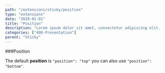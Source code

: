 ```yaml
---
path: "/extensions/sticky/position"
type: "extensions"
date: "2019-01-01"
title: "Position"
description: "Lorem ipsum dolor sit amet, consectetur adipiscing elit. Nunc tempus laoreet leo sit amet iaculis."
categories: ["400-Presentation"]
parent: "Sticky"
---
```


###Position

The default **position** is `"position": "top"` you can also use `"position": "bottom"`.

<demo>
  <div class="demo_item" data-iframe="iframe/demos/sticky/position"></div>
</demo>
